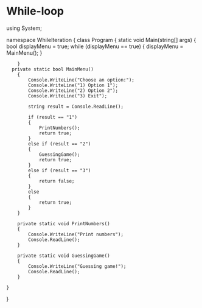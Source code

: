 # While-loop



using System;

namespace WhileIteration
{
    class Program
    {
        static void Main(string[] args)
        {
            bool displayMenu = true;
            while (displayMenu == true)
            {
                displayMenu = MainMenu();
            }
           
        }
      private static bool MainMenu()
        {
            Console.WriteLine("Choose an option:");
            Console.WriteLine("1) Option 1");
            Console.WriteLine("2) Option 2");
            Console.WriteLine("3) Exit");

            string result = Console.ReadLine();

            if (result == "1")
            {
                PrintNumbers();
                return true;
            }
            else if (result == "2")
            {
                GuessingGame();
                return true;
            }
            else if (result == "3")
            {
                return false;
            }
            else
            {
                return true;
            }
        }

        private static void PrintNumbers()
        {
            Console.WriteLine("Print numbers");
            Console.ReadLine();
        }

        private static void GuessingGame()
        {
            Console.WriteLine("Guessing game!");
            Console.ReadLine();
        }

    }
}
